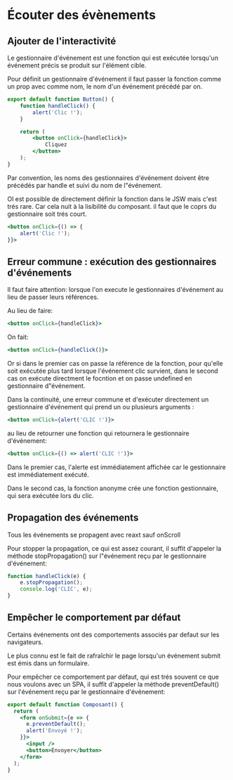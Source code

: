 # Écouter des évènements

## Ajouter de l'interactivité

Le gestionnaire d'événement est une fonction qui est exécutée lorsqu'un événement précis se produit sur l'élément cible.

Pour définit un gestionnaire d'événement il faut passer la fonction comme un prop avec comme nom, le nom d'un événement
précédé par on.

```jsx
export default function Button() {
    function handleClick() {
        alert('Clic !');
    }

    return (
        <button onClick={handleClick}>
            Cliquez
        </button>
    );
}
```

Par convention, les noms des gestionnaires d'événement doivent être précédés par handle et suivi du nom de l"événement.

Ol est possible de directement définir la fonction dans le JSW mais c'est trés rare. Car cela nuit à la lisibilité du
composant. il faut que le coprs du gestionnaire soit trés court.

```jsx
<button onClick={() => {
    alert('Clic !');
}}>
```

## Erreur commune : exécution des gestionnaires d'événements

Il faut faire attention: lorsque l'on execute le gestionnaires d'événement au lieu de passer leurs références.

Au lieu de faire:

```jsx
<button onClick={handleClick}>
```

On fait:

```jsx
<button onClick={handleClick()}>
```

Or si dans le premier cas on passe la référence de la fonction, pour qu'elle soit exécutée plus tard lorsque l'événement
clic survient, dans le second cas on exécute directment le focntion et on passe undefined en gestionnaire d"événement.

Dans la continuité, une erreur commune et d'exécuter directement un gestionnaire d'événement qui prend un ou plusieurs
arguments :

```jsx
<button onClick={alert('CLIC !')}>
```

au lieu de retourner une fonction qui retournera le gestionnaire d'événement:

```jsx
<button onClick={() => alert('CLIC !')}>
```

Dans le premier cas, l'alerte est immédiatement affichée car le gestionnaire est immédiatement exécuté.

Dans le second cas, la fonction anonyme crée une fonction gestionnaire, qui sera exécutée lors du clic.

## Propagation des événements

Tous les événements se propagent avec reaxt sauf onScroll

Pour stopper la propagation, ce qui est assez courant, il suffit d'appeler la méthode stopPropagation() sur l"événement
reçu par le gestionnaire d'événement:

```jsx
function handleClick(e) {
    e.stopPropagation();
    console.log('CLIC', e);
}
```

## Empêcher le comportement par défaut

Certains événements ont des comportements associés par defaut sur les navigateurs.

Le plus connu est le fait de rafraîchir le page lorsqu'un événement submit est émis dans un formulaire.

Pour empêcher ce comportement par défaut, qui est trés souvent ce que nous voulons avec un SPA, il suffit d'appeler la
méthode preventDefault() sur l'événement reçu par le gestionnaire d'événement:
```jsx
export default function Composant() {
  return (
    <form onSubmit={e => {
      e.preventDefault();
      alert('Envoyé !');
    }}>
      <input />
      <button>Envoyer</button>
    </form>
  );
}
```